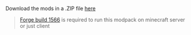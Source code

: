 Download the mods in a .ZIP file [here](https://downgit.github.io/#/home?url=https://github.com/EthanHoward/WibePackV2) 
> [Forge build 1566](https://files.minecraftforge.net/maven/net/minecraftforge/forge/1.7.10-10.13.4.1566-1.7.10/forge-1.7.10-10.13.4.1566-1.7.10-installer.jar) is required to run this modpack on minecraft server or just client
